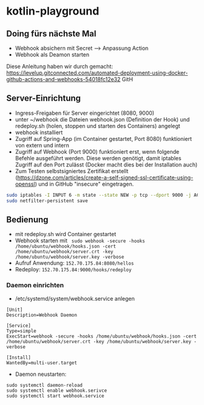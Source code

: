 # kotlin-playground

## Doing fürs nächste Mal
- Webhook absichern mit Secret --> Anpassung Action
- Webhook als Deamon starten


Diese Anleitung haben wir durch gemacht: https://levelup.gitconnected.com/automated-deployment-using-docker-github-actions-and-webhooks-54018fc12e32
GitH
## Server-Einrichtung
- Ingress-Freigaben für Server eingerichtet (8080, 9000)
- unter ~/webhook die Dateien webhook.json (Definition der Hook) und redeploy.sh (holen, stoppen und starten des Containers) angelegt
- webhook installiert
- Zugriff auf Spring-App (im Container gestartet, Port 8080) funktioniert von extern und intern
- Zugriff auf Webhook (Port 9000) funktioniert erst, wenn folgende Befehle ausgeführt werden. Diese werden genötigt, damit iptables Zugriff auf den Port zulässt (Docker macht dies bei der Installation auch)
- Zum Testen selbstsigniertes Zertifikat erstellt (https://dzone.com/articles/create-a-self-signed-ssl-certificate-using-openssl) und in GitHub "insecure" eingetragen.

``` bash
sudo iptables -I INPUT 6 -m state --state NEW -p tcp --dport 9000 -j ACCEPT
sudo netfilter-persistent save
```

## Bedienung
- mit redeploy.sh wird Container gestartet
- Webhook starten mit `` sudo webhook -secure -hooks /home/ubuntu/webhook/hooks.json -cert /home/ubuntu/webhook/server.crt -key /home/ubuntu/webhook/server.key -verbose``
- Aufruf Anwendung: ``152.70.175.84:8080/hellos``
- Redeploy: ``152.70.175.84:9000/hooks/redeploy``
### Daemon einrichten
- /etc/systemd/system/webhook.service anlegen
```
[Unit]
Description=Webhook Daemon

[Service]
Type=simple
ExecStart=webhook -secure -hooks /home/ubuntu/webhook/hooks.json -cert /home/ubuntu/webhook/server.crt -key /home/ubuntu/webhook/server.key -verbose

[Install]
WantedBy=multi-user.target
```
- Daemon neustarten:
```
sudo systemctl daemon-reload
sudo systemctl enable webhook.serivce 
sudo systemctl start webhook.service
```
